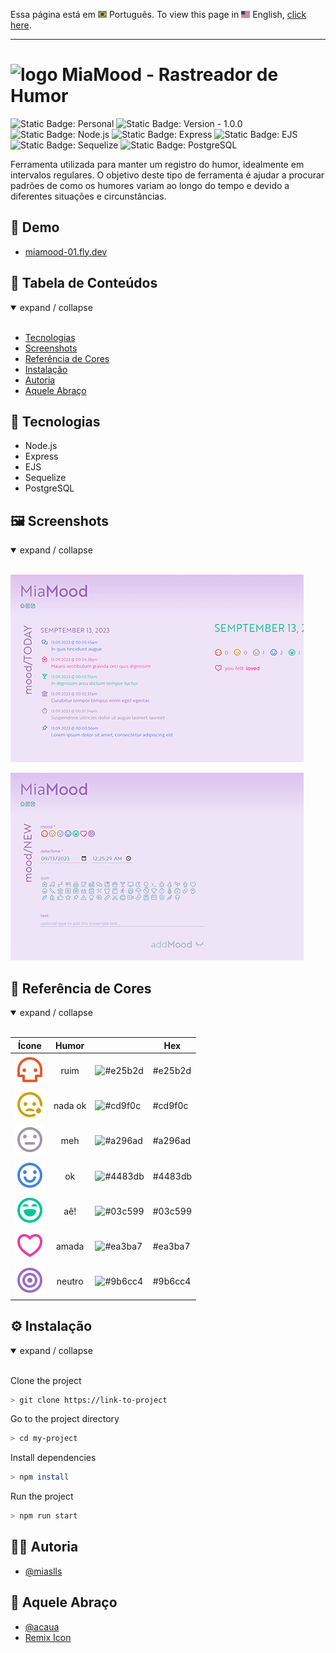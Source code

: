 Essa página está em <img src="assets/img/flag-pt-br.png" width="14" alt="Português" /> Português.
To view this page in <img src="assets/img/flag-en.png" width="14" alt="English" /> English, [click here](./README.md).

---

# <img src="public/IMG/logo.png" alt="logo" width="22px" /> MiaMood - Rastreador de Humor

![Static Badge: Personal](https://img.shields.io/badge/personal-mediumpurple)
![Static Badge: Version - 1.0.0](https://img.shields.io/badge/version-1.0.0-green)
![Static Badge: Node.js](https://img.shields.io/badge/Node.js-5a5a5a?logo=nodedotjs)
![Static Badge: Express](https://img.shields.io/badge/Express-5a5a5a?logo=express)
![Static Badge: EJS](https://img.shields.io/badge/EJS-5a5a5a)
![Static Badge: Sequelize](https://img.shields.io/badge/Sequelize-5a5a5a?logo=sequelize)
![Static Badge: PostgreSQL](https://img.shields.io/badge/PostgreSQL-5a5a5a?logo=postgresql)

Ferramenta utilizada para manter um registro do humor, idealmente em intervalos regulares. O objetivo deste tipo de ferramenta é ajudar a procurar padrões de como os humores variam ao longo do tempo e devido a diferentes situações e circunstâncias.

## 🔗 Demo

- [miamood-01.fly.dev](https://miamood-01.fly.dev/)

## 🟰 Tabela de Conteúdos

<details open>
<summary>expand / collapse</summary>
&nbsp;

- [Tecnologias](#-tecnologias)
- [Screenshots](#%EF%B8%8F-screenshots)
- [Referência de Cores](#-referência-de-cores)
- [Instalação](#%EF%B8%8F-instalação)
- [Autoria](#-autoria)
- [Aquele Abraço](#-aquele-abraço)

</details>

## 🧮 Tecnologias

- Node.js
- Express
- EJS
- Sequelize
- PostgreSQL

## 🖼️ Screenshots

<details open>
<summary>expand / collapse</summary>
&nbsp;

[<img src="assets/img/thumb-01.png" alt="MiaMood App Screenshot">](assets/img/screenshot-01.png)

[<img src="assets/img/thumb-02.png" alt="MiaMood App Screenshot">](assets/img/screenshot-02.png)

</details>

## 🍭 Referência de Cores

<details open>
<summary>expand / collapse</summary>
&nbsp;

|                           Ícone                            |  Humor  |                                                     | Hex     |
| :--------------------------------------------------------: | :-----: | --------------------------------------------------- | ------- |
|         ![skull icon](assets/icon/skull-line.svg)          |  ruim   | ![#e25b2d](https://dummyimage.com/10/e25b2d&text=+) | #e25b2d |
|      ![crying icon](assets/icon/emotion-sad-line.svg)      | nada ok | ![#cd9f0c](https://dummyimage.com/10/cd9f0c&text=+) | #cd9f0c |
| ![no expression icon](assets/icon/emotion-normal-line.svg) |   meh   | ![#a296ad](https://dummyimage.com/10/a296ad&text=+) | #a296ad |
|     ![happy icon](assets/icon/emotion-happy-line.svg)      |   ok    | ![#4483db](https://dummyimage.com/10/4483db&text=+) | #4483db |
|    ![laughing icon](assets/icon/emotion-laugh-line.svg)    |   aê!   | ![#03c599](https://dummyimage.com/10/ff0000&text=+) | #03c599 |
|        ![heart icon](assets/icon/heart-3-line.svg)         |  amada  | ![#ea3ba7](https://dummyimage.com/10/ea3ba7&text=+) | #ea3ba7 |
|       ![circles icon](assets/icon/focus-2-line.svg)        | neutro  | ![#9b6cc4](https://dummyimage.com/10/9b6cc4&text=+) | #9b6cc4 |

</details>

## ⚙️ Instalação

<details open>
<summary>expand / collapse</summary>
&nbsp;

Clone the project

```bash
> git clone https://link-to-project
```

Go to the project directory

```bash
> cd my-project
```

Install dependencies

```bash
> npm install
```

Run the project

```bash
> npm run start
```

</details>

## 👩‍💻 Autoria

- [@miaslls](https://www.github.com/miaslls)

<!-- ## 📑 Projetos Relacionados

- [Related Project](https://relatedprojectlink)
- [Related Project](https://relatedprojectlink)
- [Related Project](https://relatedprojectlink) -->

## 🫶 Aquele Abraço

- [@acaua](https://www.github.com/acaua)
- [Remix Icon](https://remixicon.com/)
